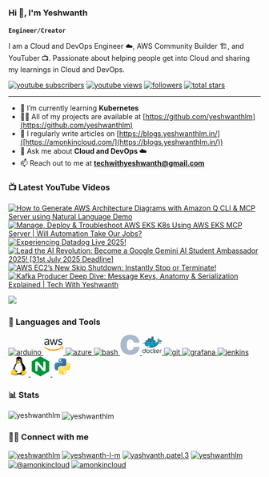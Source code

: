 ### Hi 👋, I'm Yeshwanth

**`Engineer/Creator`**

I am a Cloud and DevOps Engineer ☁️, AWS Community Builder 🏗️, and YouTuber 📺. Passionate about helping people get into Cloud and sharing my learnings in Cloud and DevOps.

   <p align="left">
      <a href="https://www.youtube.com/c/TechWithYeshwanth?sub_confirmation=1">
         <img alt="youtube subscribers" title="Subscribe to my YouTube channel" src="https://custom-icon-badges.demolab.com/youtube/channel/subscribers/UCwhERUcuzUCwr8x8mQ8zrcw?color=%23E05D44&label=SUBSCRIBE&logo=video&logoColor=white&style=for-the-badge&labelColor=CE4630"/></a> 
      <a href="https://www.youtube.com/c/TechWithYeshwanth">
         <img alt="youtube views" title="YouTube views" src="https://custom-icon-badges.demolab.com/youtube/channel/views/UCwhERUcuzUCwr8x8mQ8zrcw?color=%23E1AD0E&logo=eye&logoColor=white&style=for-the-badge&labelColor=C79600"/></a> 
      <a href="https://github.com/yeshwanthlm?tab=followers">
         <img alt="followers" title="Follow me on Github" src="https://custom-icon-badges.demolab.com/github/followers/yeshwanthlm?color=236ad3&labelColor=1155ba&style=for-the-badge&logo=person-add&label=Follow&logoColor=white"/></a>
      <a href="https://github.com/yeshwanthlm?tab=repositories&sort=stargazers">
         <img alt="total stars" title="Total stars on GitHub" src="https://custom-icon-badges.demolab.com/github/stars/yeshwanthlm?color=55960c&style=for-the-badge&labelColor=488207&logo=star"/></a>
   </p>

---

- 🌱 I’m currently learning **Kubernetes**
- 👨‍💻 All of my projects are available at [https://github.com/yeshwanthlm](https://github.com/yeshwanthlm)
- 📝 I regularly write articles on [https://blogs.yeshwanthlm.in/]([https://amonkincloud.com/](https://blogs.yeshwanthlm.in/))
- 💬 Ask me about **Cloud and DevOps ☁️**
- 📫 Reach out to me at **techwithyeshwanth@gmail.com**


### 📺 Latest YouTube Videos

<!-- BEGIN YOUTUBE-CARDS -->
[![How to Generate AWS Architecture Diagrams with Amazon Q CLI & MCP Server using Natural Language Demo](https://ytcards.demolab.com/?id=E9c5H5Dh-fI&title=How+to+Generate+AWS+Architecture+Diagrams+with+Amazon+Q+CLI+%26+MCP+Server+using+Natural+Language+Demo&lang=en&timestamp=1754310614&background_color=%230d1117&title_color=%23ffffff&stats_color=%23dedede&max_title_lines=1&width=250&border_radius=5 "How to Generate AWS Architecture Diagrams with Amazon Q CLI & MCP Server using Natural Language Demo")](https://www.youtube.com/watch?v=E9c5H5Dh-fI)
[![Manage, Deploy & Troubleshoot AWS EKS K8s Using AWS EKS MCP Server | Will Automation Take Our Jobs?](https://ytcards.demolab.com/?id=Wekjb50hyjU&title=Manage%2C+Deploy+%26+Troubleshoot+AWS+EKS+K8s+Using+AWS+EKS+MCP+Server+%7C+Will+Automation+Take+Our+Jobs%3F&lang=en&timestamp=1754051443&background_color=%230d1117&title_color=%23ffffff&stats_color=%23dedede&max_title_lines=1&width=250&border_radius=5 "Manage, Deploy & Troubleshoot AWS EKS K8s Using AWS EKS MCP Server | Will Automation Take Our Jobs?")](https://www.youtube.com/watch?v=Wekjb50hyjU)
[![Experiencing Datadog Live 2025!](https://ytcards.demolab.com/?id=yz-36XGQ9PE&title=Experiencing+Datadog+Live+2025%21&lang=en&timestamp=1753965068&background_color=%230d1117&title_color=%23ffffff&stats_color=%23dedede&max_title_lines=1&width=250&border_radius=5 "Experiencing Datadog Live 2025!")](https://www.youtube.com/shorts/yz-36XGQ9PE)
[![Lead the AI Revolution: Become a Google Gemini AI Student Ambassador 2025! [31st July 2025 Deadline]](https://ytcards.demolab.com/?id=OiITWjgmUSk&title=Lead+the+AI+Revolution%3A+Become+a+Google+Gemini+AI+Student+Ambassador+2025%21+%5B31st+July+2025+Deadline%5D&lang=en&timestamp=1753878625&background_color=%230d1117&title_color=%23ffffff&stats_color=%23dedede&max_title_lines=1&width=250&border_radius=5 "Lead the AI Revolution: Become a Google Gemini AI Student Ambassador 2025! [31st July 2025 Deadline]")](https://www.youtube.com/watch?v=OiITWjgmUSk)
[![AWS EC2’s New Skip Shutdown: Instantly Stop or Terminate!](https://ytcards.demolab.com/?id=VUlC3otJ3UM&title=AWS+EC2%E2%80%99s+New+Skip+Shutdown%3A+Instantly+Stop+or+Terminate%21&lang=en&timestamp=1753792240&background_color=%230d1117&title_color=%23ffffff&stats_color=%23dedede&max_title_lines=1&width=250&border_radius=5 "AWS EC2’s New Skip Shutdown: Instantly Stop or Terminate!")](https://www.youtube.com/shorts/VUlC3otJ3UM)
[![Kafka Producer Deep Dive: Message Keys, Anatomy & Serialization Explained | Tech With Yeshwanth](https://ytcards.demolab.com/?id=n9henGNxU88&title=Kafka+Producer+Deep+Dive%3A+Message+Keys%2C+Anatomy+%26+Serialization+Explained+%7C+Tech+With+Yeshwanth&lang=en&timestamp=1753705862&background_color=%230d1117&title_color=%23ffffff&stats_color=%23dedede&max_title_lines=1&width=250&border_radius=5 "Kafka Producer Deep Dive: Message Keys, Anatomy & Serialization Explained | Tech With Yeshwanth")](https://www.youtube.com/watch?v=n9henGNxU88)
<!-- END YOUTUBE-CARDS -->

[<img src="https://custom-icon-badges.demolab.com/badge/-Subscribe%20For%20More-red?style=for-the-badge&logo=video&logoColor=white"/>](https://www.youtube.com/c/amonkincloud?sub_confirmation=1)

### 🧰 Languages and Tools

<p align="left"> <a href="https://www.arduino.cc/" target="_blank" rel="noreferrer"> <img src="https://cdn.worldvectorlogo.com/logos/arduino-1.svg" alt="arduino" width="40" height="40"/> </a> <a href="https://aws.amazon.com" target="_blank" rel="noreferrer"> <img src="https://raw.githubusercontent.com/devicons/devicon/master/icons/amazonwebservices/amazonwebservices-original-wordmark.svg" alt="aws" width="40" height="40"/> </a> <a href="https://azure.microsoft.com/en-in/" target="_blank" rel="noreferrer"> <img src="https://www.vectorlogo.zone/logos/microsoft_azure/microsoft_azure-icon.svg" alt="azure" width="40" height="40"/> </a> <a href="https://www.gnu.org/software/bash/" target="_blank" rel="noreferrer"> <img src="https://www.vectorlogo.zone/logos/gnu_bash/gnu_bash-icon.svg" alt="bash" width="40" height="40"/> </a> <a href="https://www.cprogramming.com/" target="_blank" rel="noreferrer"> <img src="https://raw.githubusercontent.com/devicons/devicon/master/icons/c/c-original.svg" alt="c" width="40" height="40"/> </a> <a href="https://www.docker.com/" target="_blank" rel="noreferrer"> <img src="https://raw.githubusercontent.com/devicons/devicon/master/icons/docker/docker-original-wordmark.svg" alt="docker" width="40" height="40"/> </a> <a href="https://git-scm.com/" target="_blank" rel="noreferrer"> <img src="https://www.vectorlogo.zone/logos/git-scm/git-scm-icon.svg" alt="git" width="40" height="40"/> </a> <a href="https://grafana.com" target="_blank" rel="noreferrer"> <img src="https://www.vectorlogo.zone/logos/grafana/grafana-icon.svg" alt="grafana" width="40" height="40"/> </a> <a href="https://www.jenkins.io" target="_blank" rel="noreferrer"> <img src="https://www.vectorlogo.zone/logos/jenkins/jenkins-icon.svg" alt="jenkins" width="40" height="40"/> </a> <a href="https://www.linux.org/" target="_blank" rel="noreferrer"> <img src="https://raw.githubusercontent.com/devicons/devicon/master/icons/linux/linux-original.svg" alt="linux" width="40" height="40"/> </a> <a href="https://www.nginx.com" target="_blank" rel="noreferrer"> <img src="https://raw.githubusercontent.com/devicons/devicon/master/icons/nginx/nginx-original.svg" alt="nginx" width="40" height="40"/> </a> <a href="https://www.python.org" target="_blank" rel="noreferrer"> <img src="https://raw.githubusercontent.com/devicons/devicon/master/icons/python/python-original.svg" alt="python" width="40" height="40"/> </a> </p>

### 📊 Stats
<p><img align="left" src="https://github-readme-stats.vercel.app/api/top-langs?username=yeshwanthlm&show_icons=true&locale=en&layout=compact" alt="yeshwanthlm" /></p>

<p>&nbsp;<img align="center" src="https://github-readme-stats.vercel.app/api?username=yeshwanthlm&show_icons=true&locale=en" alt="yeshwanthlm" /></p>

### 🏄‍♂️ Connect with me
   <p align="left">
   <a href="https://dev.to/yeshwanthlm" target="blank"><img align="center" src="https://raw.githubusercontent.com/rahuldkjain/github-profile-readme-generator/master/src/images/icons/Social/devto.svg" alt="yeshwanthlm" height="30" width="40" /></a>
   <a href="https://linkedin.com/in/yeshwanth-l-m" target="blank"><img align="center" src="https://raw.githubusercontent.com/rahuldkjain/github-profile-readme-generator/master/src/images/icons/Social/linked-in-alt.svg" alt="yeshwanth-l-m" height="30" width="40" /></a>
   <a href="https://fb.com/yashvanth.patel.3" target="blank"><img align="center" src="https://raw.githubusercontent.com/rahuldkjain/github-profile-readme-generator/master/src/images/icons/Social/facebook.svg" alt="yashvanth.patel.3" height="30" width="40" /></a>
   <a href="https://instagram.com/yeshwanthlm" target="blank"><img align="center" src="https://raw.githubusercontent.com/rahuldkjain/github-profile-readme-generator/master/src/images/icons/Social/instagram.svg" alt="yeshwanthlm" height="30" width="40" /></a>
   <a href="https://hashnode.com/@amonkincloud" target="blank"><img align="center" src="https://raw.githubusercontent.com/rahuldkjain/github-profile-readme-generator/master/src/images/icons/Social/hashnode.svg" alt="@amonkincloud" height="30" width="40" /></a>
   <a href="https://www.youtube.com/c/amonkincloud" target="blank"><img align="center" src="https://raw.githubusercontent.com/rahuldkjain/github-profile-readme-generator/master/src/images/icons/Social/youtube.svg" alt="amonkincloud" height="30" width="40" /></a>
   </p>
